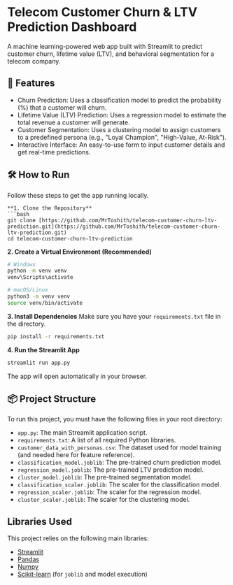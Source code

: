 

# Telecom Customer Churn & LTV Prediction Dashboard


A machine learning-powered web app built with Streamlit to predict customer churn, lifetime value (LTV), and behavioral segmentation for a telecom company.

## 🚀 Features

* Churn Prediction: Uses a classification model to predict the probability (%) that a customer will churn.
* Lifetime Value (LTV) Prediction: Uses a regression model to estimate the total revenue a customer will generate.
* Customer Segmentation: Uses a clustering model to assign customers to a predefined persona (e.g., "Loyal Champion", "High-Value, At-Risk").
* Interactive Interface: An easy-to-use form to input customer details and get real-time predictions.

## 🛠️ How to Run

Follow these steps to get the app running locally.
````
**1. Clone the Repository**
```bash
git clone [https://github.com/MrToshith/telecom-customer-churn-ltv-prediction.git](https://github.com/MrToshith/telecom-customer-churn-ltv-prediction.git)
cd telecom-customer-churn-ltv-prediction

````
**2. Create a Virtual Environment (Recommended)**

```bash
# Windows
python -m venv venv
venv\Scripts\activate

# macOS/Linux
python3 -m venv venv
source venv/bin/activate
```

**3. Install Dependencies**
Make sure you have your `requirements.txt` file in the directory.

```bash
pip install -r requirements.txt
```

**4. Run the Streamlit App**

```bash
streamlit run app.py
```

The app will open automatically in your browser.

## 📦 Project Structure

To run this project, you must have the following files in your root directory:

  * `app.py`: The main Streamlit application script.
  * `requirements.txt`: A list of all required Python libraries.
  * `customer_data_with_personas.csv`: The dataset used for model training (and needed here for feature reference).
  * `classification_model.joblib`: The pre-trained churn prediction model.
  * `regression_model.joblib`: The pre-trained LTV prediction model.
  * `cluster_model.joblib`: The pre-trained segmentation model.
  * `classification_scaler.joblib`: The scaler for the classification model.
  * `regression_scaler.joblib`: The scaler for the regression model.
  * `cluster_scaler.joblib`: The scaler for the clustering model.

## Libraries Used

This project relies on the following main libraries:

  * [Streamlit](https://streamlit.io/)
  * [Pandas](https://pandas.pydata.org/)
  * [Numpy](https://numpy.org/)
  * [Scikit-learn](https://scikit-learn.org/) (for `joblib` and model execution)

<!-- end list -->

```
```
